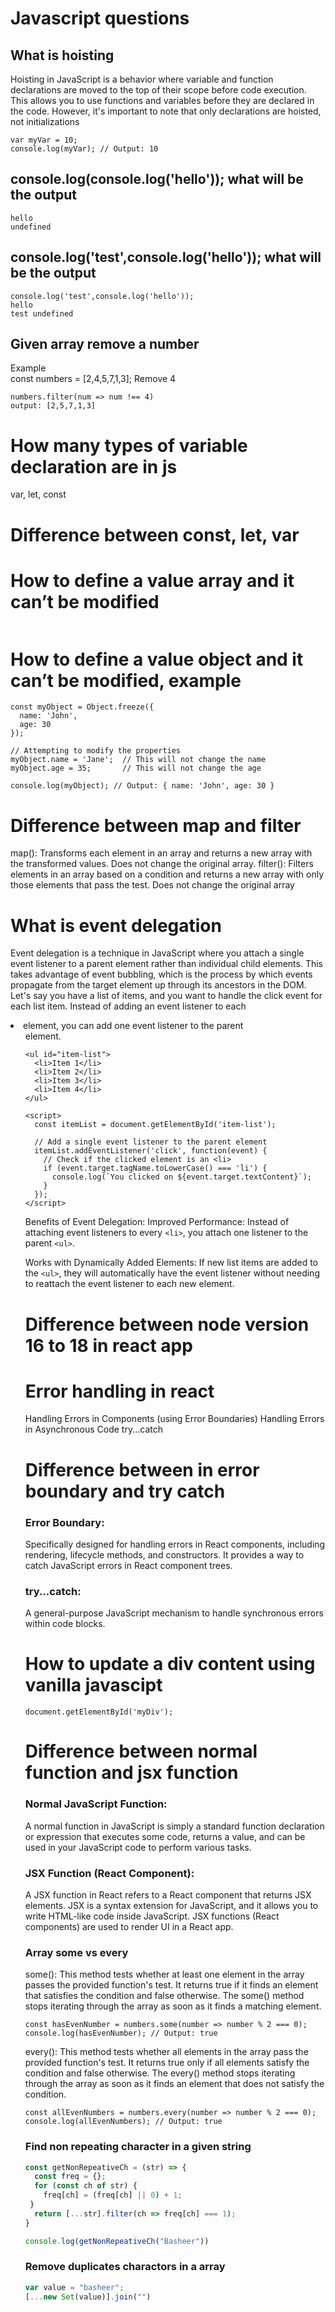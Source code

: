 # Javascript questions

## What is hoisting 
Hoisting in JavaScript is a behavior where variable and function declarations are moved to the top of their scope before code execution. This allows you to use functions and variables before they are declared in the code. However, it's important to note that only declarations are hoisted, not initializations
```console.log(myVar); // Output: undefined
var myVar = 10;
console.log(myVar); // Output: 10
```
## console.log(console.log('hello')); what will be the output 
```console.log(console.log('hello'));
hello
undefined
```
## console.log('test',console.log('hello')); what will be the output 
```
console.log('test',console.log('hello'));
hello
test undefined
```
## Given array remove a number 
Example  
const numbers = [2,4,5,7,1,3];
Remove 4 
```
numbers.filter(num => num !== 4)
output: [2,5,7,1,3]
```
# How many types of variable declaration are in js  
var, let, const
#  Difference between const, let, var 
#  How to define a value array and it can’t be modified 
``` const myArray = Object.freeze([1, 2, 3]);
```
#  How to define a value object and it can’t be modified, example 
```
const myObject = Object.freeze({
  name: 'John',
  age: 30
});

// Attempting to modify the properties
myObject.name = 'Jane';  // This will not change the name
myObject.age = 35;       // This will not change the age

console.log(myObject); // Output: { name: 'John', age: 30 }

```
#  Difference between map and filter 
map():
Transforms each element in an array and returns a new array with the transformed values.
Does not change the original array.
filter():
Filters elements in an array based on a condition and returns a new array with only those elements that pass the test.
Does not change the original array
#  What is event delegation 
Event delegation is a technique in JavaScript where you attach a single event listener to a parent element rather than individual child elements. This takes advantage of event bubbling, which is the process by which events propagate from the target element up through its ancestors in the DOM.
Let's say you have a list of items, and you want to handle the click event for each list item. Instead of adding an event listener to each <li> element, you can add one event listener to the parent <ul> element.
```
<ul id="item-list">
  <li>Item 1</li>
  <li>Item 2</li>
  <li>Item 3</li>
  <li>Item 4</li>
</ul>

<script>
  const itemList = document.getElementById('item-list');

  // Add a single event listener to the parent element
  itemList.addEventListener('click', function(event) {
    // Check if the clicked element is an <li>
    if (event.target.tagName.toLowerCase() === 'li') {
      console.log(`You clicked on ${event.target.textContent}`);
    }
  });
</script>

```
Benefits of Event Delegation:
Improved Performance: Instead of attaching event listeners to every ```<li>```, you attach one listener to the parent ```<ul>```.

Works with Dynamically Added Elements: If new list items are added to the ```<ul>```, they will automatically have the event listener without needing to reattach the event listener to each new element.

#  Difference between node version 16 to 18 in react app 
#  Error handling in react 
Handling Errors in Components (using Error Boundaries)
Handling Errors in Asynchronous Code
try...catch
# Difference between in error boundary and try catch 
### Error Boundary:
Specifically designed for handling errors in React components, including rendering, lifecycle methods, and constructors. It provides a way to catch JavaScript errors in React component trees.
### try...catch:
A general-purpose JavaScript mechanism to handle synchronous errors within code blocks.
# How to update a div content using vanilla javascipt 
```
document.getElementById('myDiv');
```
# Difference between normal function and jsx function 
### Normal JavaScript Function:
A normal function in JavaScript is simply a standard function declaration or expression that executes some code, returns a value, and can be used in your JavaScript code to perform various tasks.
### JSX Function (React Component):
A JSX function in React refers to a React component that returns JSX elements. JSX is a syntax extension for JavaScript, and it allows you to write HTML-like code inside JavaScript. JSX functions (React components) are used to render UI in a React app.


### Array some vs every
some(): This method tests whether at least one element in the array passes the
provided function's test. It returns true if it finds an element that satisfies the
condition and false otherwise. The some() method stops iterating through the array
as soon as it finds a matching element.
``` const numbers = [1, 5, 7, 9, 2];
const hasEvenNumber = numbers.some(number => number % 2 === 0);
console.log(hasEvenNumber); // Output: true
```
every(): This method tests whether all elements in the array pass the provided function's test. It
returns true only if all elements satisfy the condition and false otherwise. The every() method
stops iterating through the array as soon as it finds an element that does not satisfy the
condition.
``` const numbers = [2, 4, 6, 8, 10];
const allEvenNumbers = numbers.every(number => number % 2 === 0);
console.log(allEvenNumbers); // Output: true
```

### Find non repeating character in a given string
```js
const getNonRepeativeCh = (str) => {
  const freq = {};
  for (const ch of str) {
    freq[ch] = (freq[ch] || 0) + 1;
 }
  return [...str].filter(ch => freq[ch] === 1);
}

console.log(getNonRepeativeCh("Basheer"))
```
### Remove duplicates charactors in a array 
```js
var value = "basheer";
[...new Set(value)].join("")
```


